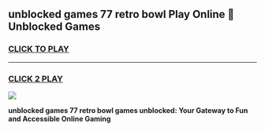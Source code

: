 
## unblocked games 77 retro bowl Play Online 👋 Unblocked Games
<h3>
<a href="https://premium.freeplayer.one?title=unblocked_games_77_retro_bowl&ref=19F">CLICK TO PLAY</a></h3>
<hr>

<h3>
<a href="https://premium.freeplayer.one?title=unblocked_games_77_retro_bowl&ref=19F">CLICK 2 PLAY</a>
  
</h3>

<a href="https://premium.freeplayer.one?title=unblocked_games_77_retro_bowl&ref=19F"><img src="https://clearcache.store/games.png"></a>


**unblocked games 77 retro bowl games unblocked: Your Gateway to Fun and Accessible Online Gaming**
